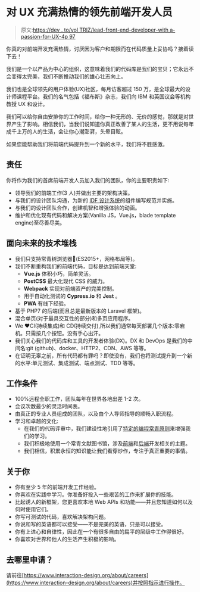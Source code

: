 # 对 UX 充满热情的领先前端开发人员

> 原文:[https://dev . to/vol TRIZ/lead-front-end-developer-with a-passion-for-UX-4p 97](https://dev.to/voltriz/lead-front-end-developer-with-a-passion-for-ux-4p97)

你真的对前端开发充满热情，讨厌因为客户和期限而在代码质量上妥协吗？接着读下去！

我们是一个以产品为中心的组织，这意味着我们的代码库是我们的宝贝；它永远不会变得太完美，我们不断推动我们的雄心壮志向上。

我们也是全球领先的用户体验(UX)社区，每月访客超过 150 万，是全球最大的设计师课程平台。我们的名气包括《福布斯》杂志，我们向 IBM 和英国议会等机构教授 UX 和设计。

我们可以给你自由安排你的工作时间，给你一种无形的、无价的感觉，那就是对世界产生了影响。相信我们，当我们说知道你真正改善了某人的生活，更不用说每年成千上万的人的生活，会让你心潮澎湃，头晕目眩。

如果您能帮助我们将前端代码提升到一个新的水平，我们将不胜感激。

## 责任

你将作为我们的首席前端开发人员加入我们的团队，你的主要职责如下:

*   领导我们的前端工作(3 人)并做出主要的架构决策。
*   与我们的设计团队沟通，为新的 [IDF 设计系统](https://s3.amazonaws.com/idfprofilepictures/hiring/IDF+Design+System+-+Proposal.pdf)的组件编写规范并实施。
*   与我们的设计团队合作，创建机智和增强体验的动画。
*   维护和优化现有代码和解决方案(Vanilla JS，Vue.js，blade template engine)至尽善尽美。

## 面向未来的技术堆栈

*   我们只支持常青树浏览器🌲(ES2015+，网格布局等)。
*   我们不断重构我们的前端代码，目标是达到前端天堂:
    *   **Vue.js** 体积小巧，简单灵活。
    *   **PostCSS** 最大化现代 CSS 的威力。
    *   **Webpack** 实现对前端资产的完美控制。
    *   用于自动化测试的 **Cypress.io** 和 **Jest** 。
    *   **PWA** 有线下经验。
*   基于 PHP7 的后端(而且总是最新版本的 Laravel 框架)。
*   混合单页(对于最具交互性的部分)和多页应用程序。
*   We️ ❤️CI(持续集成)和 CD(持续交付),所以我们通常每天部署几个版本:零宕机。只需按几个按钮。没有手心出汗。
*   我们关心我们的代码库和工具的开发者体验(DX)。DX 和 DevOps 是我们的中间名:git (github)、docker、HTTP2、CDN、AWS 等等。
*   在证明无辜之前，所有代码都有罪吗？即使没有，我们也将测试提升到一个新的水平:单元测试、集成测试、端点测试、TDD 等等。

## 工作条件

*   100%远程全职工作，团队每年在世界各地出差 1-2 次。
*   会议次数最少的灵活时间表。
*   由真正的专业人员组成的团队，以及由个人导师指导的顺畅入职流程。
*   学习和卓越的文化:
    *   在我们的代码评审中，我们建设性地引用了[特定的编程常青原则](https://github.com/InteractionDesignFoundation/handbook/blob/master/library/front-end/clean-code-js.md)来增强我们的学习。
    *   我们积极地使用一个常青文献图书馆，涉及[前端](https://github.com/InteractionDesignFoundation/handbook/blob/master/library/front-end/literature.md)和[后端](https://github.com/InteractionDesignFoundation/handbook/blob/master/library/back-end/literature.md)开发相关的主题。
    *   我们相信，积累永恒的知识能让我们看穿炒作，专注于真正重要的事情。

## 关于你

*   你有至少 5 年的前端开发工作经验。
*   你喜欢在实践中学习。你准备好投入一些艰苦的工作来扩展你的技能。
*   比起诱人的新框架，您更喜欢本地 Web APIs 和功能——并且您知道如何以及何时使用它们。
*   你写可测试的代码，喜欢解决架构问题。
*   你说和写的英语都可以接受——不是完美的英语，只是可以接受。
*   你有上进心和自律性，因此在一个有很多自由的扁平的层级中工作得很好。
*   你喜欢对世界和他人的生活产生积极的影响。

## 去哪里申请？

请前往[https://www.interaction-design.org/about/careers](https://www.interaction-design.org/about/careers)并按照指示进行操作。